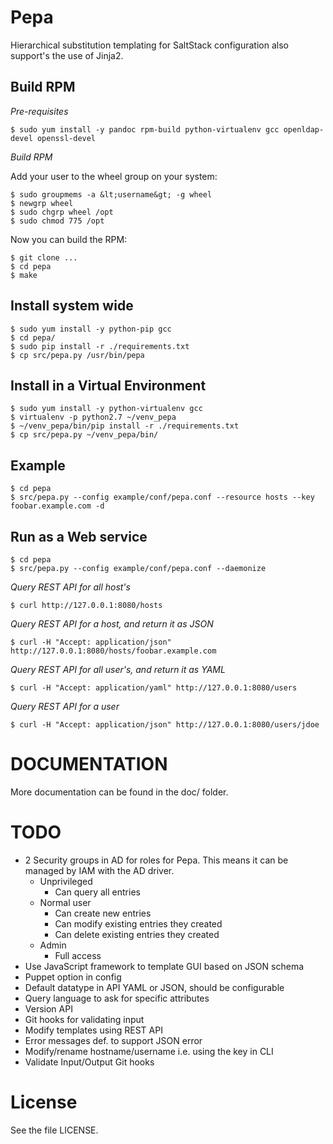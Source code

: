 # Pepa #

Hierarchical substitution templating for SaltStack configuration also support's the use of Jinja2.

## Build RPM ##

*Pre-requisites*

    $ sudo yum install -y pandoc rpm-build python-virtualenv gcc openldap-devel openssl-devel

*Build RPM*

Add your user to the wheel group on your system:

    $ sudo groupmems -a &lt;username&gt; -g wheel
    $ newgrp wheel
    $ sudo chgrp wheel /opt
    $ sudo chmod 775 /opt

Now you can build the RPM:

    $ git clone ...
    $ cd pepa
    $ make

## Install system wide ##

    $ sudo yum install -y python-pip gcc
    $ cd pepa/
    $ sudo pip install -r ./requirements.txt
    $ cp src/pepa.py /usr/bin/pepa

## Install in a Virtual Environment ##

    $ sudo yum install -y python-virtualenv gcc
    $ virtualenv -p python2.7 ~/venv_pepa
    $ ~/venv_pepa/bin/pip install -r ./requirements.txt
    $ cp src/pepa.py ~/venv_pepa/bin/

## Example ##

    $ cd pepa
    $ src/pepa.py --config example/conf/pepa.conf --resource hosts --key foobar.example.com -d

## Run as a Web service ##

    $ cd pepa
    $ src/pepa.py --config example/conf/pepa.conf --daemonize

*Query REST API for all host's*

    $ curl http://127.0.0.1:8080/hosts

*Query REST API for a host, and return it as JSON*

    $ curl -H "Accept: application/json" http://127.0.0.1:8080/hosts/foobar.example.com

*Query REST API for all user's, and return it as YAML*

    $ curl -H "Accept: application/yaml" http://127.0.0.1:8080/users

*Query REST API for a user*

    $ curl -H "Accept: application/json" http://127.0.0.1:8080/users/jdoe

# DOCUMENTATION #

More documentation can be found in the doc/ folder.

# TODO #

- 2 Security groups in AD for roles for Pepa. This means it can be managed by IAM with the AD driver.
  + Unprivileged
    - Can query all entries
  + Normal user
    - Can create new entries
    - Can modify existing entries they created
    - Can delete existing entries they created
  + Admin
    - Full access
- Use JavaScript framework to template GUI based on JSON schema
- Puppet option in config
- Default datatype in API YAML or JSON, should be configurable
- Query language to ask for specific attributes
- Version API
- Git hooks for validating input
- Modify templates using REST API
- Error messages def. to support JSON error
- Modify/rename hostname/username i.e. using the key in CLI
- Validate Input/Output Git hooks

# License #

See the file LICENSE.
